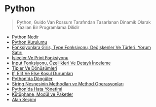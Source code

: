 # Python

> Python, Guido Van Rossum Tarafından Tasarlanan Dinamik Olarak Yazılan Bir Programlama
> Dilidir

- [Python Nedir](python-nedir.md)
- [Python Kurulumu](pythona-giris-anaconda-atom-ve-pip-kurulumu.md)
- [Fonksiyonlara Giriş, Type Fonksiyonu, Değişkenler Ve Türleri, Yorum Satırı](fonksiyonlara-giris-type-fonksiyonu-degiskenler-ve-turleri-yorum-satr.md)
- [İşleçler Ve Print Fonksiyonu](islecler-ve-print-fonksiyonu.md)
- [Input Fonksiyonu, Özellikleri Ve Detaylı İnceleme](input-fonksiyonu-ozellikleri-ve-detayl-inceleme.md)
- [Tipler Ve Dönüşümleri](tipler-ve-donusumleri-class-type.md)
- [If, Elif Ve Else Koşul Durumları](if-elif-ve-else-kosul-durumlar.md)
- [Python'da Döngüler](pythonda-donguler.md)
- [String Nesnesinin Methodları ve Method Operasyonları](str-nesnesinin-methodlar-ve-method-operasyonlar-method-method-wrapper.md)
- [Python'da Hata Yönetimi](pythonda-hata-yonetimi.md)
- [Kütüphane, Modül ve Paketler](kuetuephane-moduel-ve-paketler.md)
- [Alan Seçimi](alan-secimi.md)
